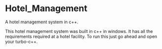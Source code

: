 # Hotel_Management
A hotel management system in c++.

This hotel management system was built in c++ in windows. 
It has all the requirements required at a hotel facility. 
To run this just go ahead and open your turbo-c++.
